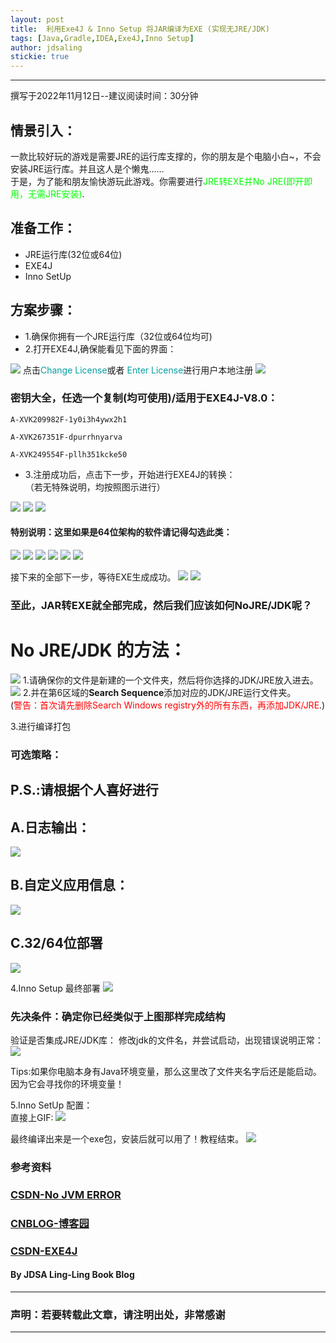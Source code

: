 ```yaml
---
layout: post
title:  利用Exe4J & Inno Setup 将JAR编译为EXE (实现无JRE/JDK)
tags: [Java,Gradle,IDEA,Exe4J,Inno Setup]
author: jdsaling
stickie: true
---
```


---
撰写于2022年11月12日--建议阅读时间：30分钟
## 情景引入：
一款比较好玩的游戏是需要JRE的运行库支撑的，你的朋友是个电脑小白~，不会安装JRE运行库。并且这人是个懒鬼……  
于是，为了能和朋友愉快游玩此游戏。你需要进行<font color="##00ff00">JRE转EXE并No JRE(即开即用，无需JRE安装)</font>.

## 准备工作：
* JRE运行库(32位或64位)
* EXE4J
* Inno SetUp

## 方案步骤：
* 1.确保你拥有一个JRE运行库（32位或64位均可)
* 2.打开EXE4J,确保能看见下面的界面：
<img src="https://lingasdj.github.io/Ling-Blog/assets/img/exe4j/Exe4j1.png">
点击<font color="##689f0a">Change License</font>或者 <font color="##689f0a">Enter License</font>进行用户本地注册
<img src="https://lingasdj.github.io/Ling-Blog/assets/img/exe4j/Exe4j2.png">

### 密钥大全，任选一个复制(均可使用)/适用于EXE4J-V8.0：

~~~log
A-XVK209982F-1y0i3h4ywx2h1
~~~
~~~log
A-XVK267351F-dpurrhnyarva
~~~
~~~log
A-XVK249554F-pllh351kcke50
~~~

* 3.注册成功后，点击下一步，开始进行EXE4J的转换：  
（若无特殊说明，均按照图示进行）
<img src="https://lingasdj.github.io/Ling-Blog/assets/img/exe4j/Exe4j3.png">
<img src="https://lingasdj.github.io/Ling-Blog/assets/img/exe4j/Exe4j4.png">
<img src="https://lingasdj.github.io/Ling-Blog/assets/img/exe4j/Exe4j5.png">

#### 特别说明：这里如果是64位架构的软件请记得勾选此类：

<img src="https://lingasdj.github.io/Ling-Blog/assets/img/exe4j/Exe4j6.png">
<img src="https://lingasdj.github.io/Ling-Blog/assets/img/exe4j/Exe4j7.png">
<img src="https://lingasdj.github.io/Ling-Blog/assets/img/exe4j/Exe4j8.png">
<img src="https://lingasdj.github.io/Ling-Blog/assets/img/exe4j/Exe4j9.png">
<img src="https://lingasdj.github.io/Ling-Blog/assets/img/exe4j/Exe4j10.png">
<img src="https://lingasdj.github.io/Ling-Blog/assets/img/exe4j/Exe4j11.png">

接下来的全部下一步，等待EXE生成成功。
<img src="https://lingasdj.github.io/Ling-Blog/assets/img/exe4j/Exe4j12.png">
<img src="https://lingasdj.github.io/Ling-Blog/assets/img/exe4j/Exe4j13.png">

### 至此，JAR转EXE就全部完成，然后我们应该如何NoJRE/JDK呢？

# No JRE/JDK 的方法：
<img src="https://lingasdj.github.io/Ling-Blog/assets/img/exe4j/Exe4j14.png">
1.请确保你的文件是新建的一个文件夹，然后将你选择的JDK/JRE放入进去。

<img src="https://lingasdj.github.io/Ling-Blog/assets/img/exe4j/Exe4j15.png">
2.并在第6区域的<font style="font-weight:700">Search Sequence</font>添加对应的JDK/JRE运行文件夹。<br>
<span>(<font color="##ff0000">警告：首次请先删除Search Windows registry外的所有东西，再添加JDK/JRE</font>.)</span>

3.进行编译打包

### 可选策略：
## P.S.:请根据个人喜好进行

## A.日志输出：
<img src="https://lingasdj.github.io/Ling-Blog/assets/img/exe4j/Exe4j16.png">

## B.自定义应用信息：
<img src="https://lingasdj.github.io/Ling-Blog/assets/img/exe4j/Exe4j17.png">

## C.32/64位部署
<img src="https://lingasdj.github.io/Ling-Blog/assets/img/exe4j/Exe4j18.png">

4.Inno Setup 最终部署
<img src="https://lingasdj.github.io/Ling-Blog/assets/img/exe4j/Exe4j19.png">

### 先决条件：确定你已经类似于上图那样完成结构

验证是否集成JRE/JDK库：
修改jdk的文件名，并尝试启动，出现错误说明正常：
<img src="https://lingasdj.github.io/Ling-Blog/assets/img/exe4j/Exe4j20.png">

Tips:如果你电脑本身有Java环境变量，那么这里改了文件夹名字后还是能启动。因为它会寻找你的环境变量！

5.Inno SetUp 配置：  
直接上GIF:
<img src="https://lingasdj.github.io/Ling-Blog/assets/img/exe4j/IS.gif">

最终编译出来是一个exe包，安装后就可以用了！教程结束。
<img src="https://lingasdj.github.io/Ling-Blog/assets/img/exe4j/end.gif">

### 参考资料
### [CSDN-No JVM ERROR](https://blog.csdn.net/qq_28114615/article/details/94402156)
### [CNBLOG-博客园](https://www.cnblogs.com/ococo/p/15875003.html)
### [CSDN-EXE4J](https://blog.csdn.net/wff900703/article/details/99960723)


#### By JDSA Ling-Ling Book Blog

---
### 声明：若要转载此文章，请注明出处，非常感谢
---